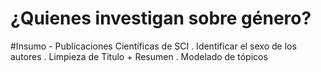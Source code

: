 # ¿Quienes investigan sobre género?

#Insumo - Publicaciones Científicas de SCI 
. Identificar el sexo de los autores
. Limpieza de Titulo + Resumen
. Modelado de tópicos

